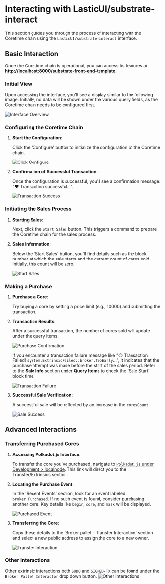 # Interacting with LasticUI/substrate-interact

This section guides you through the process of interacting with the Coretime chain using the `LasticUI/substrate-interact` interface.

## Basic Interaction

Once the Coretime chain is operational, you can access its features at **[http://localhost:8000/substrate-front-end-template]()**.

### Initial View

Upon accessing the interface, you'll see a display similar to the following image. Initially, no data will be shown under the various query fields, as the Coretime chain needs to be configured first.

![Interface Overview](./img/img1.png)

### Configuring the Coretime Chain

1. **Start the Configuration**:

   Click the 'Configure' button to initialize the configuration of the Coretime chain.

   ![Click Configure](./img/img2.png)

2. **Confirmation of Successful Transaction**:

   Once the configuration is successful, you'll see a confirmation message: "❤️ Transaction successful...".

   ![Transaction Success](./img/img3.png)

### Initiating the Sales Process

1. **Starting Sales**:

   Next, click the `Start Sales` button. This triggers a command to prepare the Coretime chain for the sales process.

2. **Sales Information**:

   Below the 'Start Sales' button, you'll find details such as the block number at which the sale starts and the current count of cores sold. Initially, this count will be zero.

   ![Start Sales](./img/img4.png)

### Making a Purchase

1. **Purchase a Core**:

   Try buying a core by setting a price limit (e.g., 10000) and submitting the transaction.

2. **Transaction Results**:

   After a successful transaction, the number of cores sold will update under the query items.

   ![Purchase Confirmation](./img/img5.png)

   If you encounter a transaction failure message like "😔 Transaction Failed! `system.ExtrinsicFailed::broker.TooEarly`...", it indicates that the purchase attempt was made before the start of the sales period. Refer to the **Sale Info** section under **Query Items** to check the 'Sale Start' block time.

   ![Transaction Failure](./img/img9.png)

3. **Successful Sale Verification**:

   A successful sale will be reflected by an increase in the `coresCount`.

   ![Sale Success](./img/img6.png)

## Advanced Interactions

### Transferring Purchased Cores

1. **Accessing Polkadot.js Interface**:

   To transfer the core you've purchased, navigate to [`Polkadot.js` under Development > localnode](https://polkadot.js.org/apps/?rpc=ws%3A%2F%2F127.0.0.1%3A9944#/explorer). This link will direct you to the Transfer/Extrinsics section.

2. **Locating the Purchase Event**:

   In the 'Recent Events' section, look for an event labeled `broker.Purchased`. If no such event is found, consider purchasing another core. Key details like `begin`, `core`, and `mask` will be displayed.

   ![Purchased Event](./img/img7.png)

3. **Transferring the Core**:

   Copy these details to the 'Broker pallet - Transfer Interaction' section and select a new public address to assign the core to a new owner.

   ![Transfer Interaction](./img/img8.png)


### Other Interactions
Other extrinsic interactions both `SUDO` and `SIGNED-TX` can be found under the `Broker Pallet Interactor` drop down button.
   ![Other Interactions](./img/img10.png)
